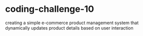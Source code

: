 # coding-challenge-10
creating a simple e-commerce product management system that dynamically updates product details based on user interaction
